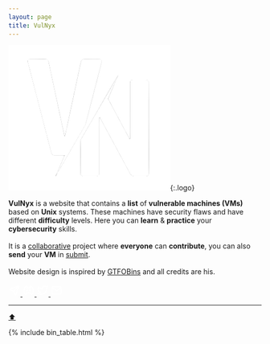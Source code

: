 ```yaml
---
layout: page
title: VulNyx
---
```


![VulNyx website logo](/assets/logo.png){:.logo}

<div id="vm-state">
<b>VulNyx</b> is a website that contains a <b>list</b> of <b>vulnerable machines (VMs)</b> based on <b>Unix</b> systems.  
These machines have security flaws and have different <b>difficulty</b> levels. Here you can <b>learn</b> & <b>practice</b> your <b>cybersecurity</b> skills.
  <br />
  <br />
  It is a <a href="https://github.com/vulnyx/vulnyx.github.io/graphs/contributors" target="_blank">collaborative</a> project where <b>everyone</b> can <b>contribute</b>, you can also <b>send</b> your <b>VM</b> in <a href="https://vulnyx.github.io/submit/" target="_blank">submit</a>.
  <br />
  <br />
  Website design is inspired by <a href="https://gtfobins.github.io/" target="_blank">GTFOBins</a> and all credits are his.
  <br />
  <br />
</div>
<div class="media-info">
  <a title="Submit" href="submit">
    <svg
      xmlns="http://www.w3.org/2000/svg"
      class="icon icon-tabler icon-tabler-send"
      width="24"
      height="24"
      viewBox="0 0 24 24"
      stroke-width="2"
      stroke="#ffffff"
      fill="none"
      stroke-linecap="round"
      stroke-linejoin="round"
    >
      <path stroke="none" d="M0 0h24v24H0z" fill="none" />
      <line x1="10" y1="14" x2="21" y2="3" />
      <path
        d="M21 3l-6.5 18a0.55 .55 0 0 1 -1 0l-3.5 -7l-7 -3.5a0.55 .55 0 0 1 0 -1l18 -6.5"
      />
    </svg>
  </a>
  <a title="Discord" href="https://discord.gg/qdm3bN3Emb" target="_blank">
    <svg
      xmlns="http://www.w3.org/2000/svg"
      class="icon icon-tabler icon-tabler-brand-discord"
      width="24"
      height="24"
      viewBox="0 0 24 24"
      stroke-width="2"
      stroke="#ffffff"
      fill="none"
      stroke-linecap="round"
      stroke-linejoin="round"
    >
      <path stroke="none" d="M0 0h24v24H0z" fill="none" />
      <circle cx="9" cy="12" r="1" />
      <circle cx="15" cy="12" r="1" />
      <path d="M7.5 7.5c3.5 -1 5.5 -1 9 0" />
      <path d="M7 16.5c3.5 1 6.5 1 10 0" />
      <path
        d="M15.5 17c0 1 1.5 3 2 3c1.5 0 2.833 -1.667 3.5 -3c.667 -1.667 .5 -5.833 -1.5 -11.5c-1.457 -1.015 -3 -1.34 -4.5 -1.5l-1 2.5"
      />
      <path
        d="M8.5 17c0 1 -1.356 3 -1.832 3c-1.429 0 -2.698 -1.667 -3.333 -3c-.635 -1.667 -.476 -5.833 1.428 -11.5c1.388 -1.015 2.782 -1.34 4.237 -1.5l1 2.5"
      />
    </svg>
  </a>
  <a title="Twitter" href="https://twitter.com/vulnyx_official" target="_blank">
    <svg
      xmlns="http://www.w3.org/2000/svg"
      class="icon icon-tabler icon-tabler-brand-twitter"
      width="24"
      height="24"
      viewBox="0 0 24 24"
      stroke-width="2"
      stroke="#ffffff"
      fill="none"
      stroke-linecap="round"
      stroke-linejoin="round"
    >
      <path stroke="none" d="M0 0h24v24H0z" fill="none" />
      <path
        d="M22 4.01c-1 .49 -1.98 .689 -3 .99c-1.121 -1.265 -2.783 -1.335 -4.38 -.737s-2.643 2.06 -2.62 3.737v1c-3.245 .083 -6.135 -1.395 -8 -4c0 0 -4.182 7.433 4 11c-1.872 1.247 -3.739 2.088 -6 2c3.308 1.803 6.913 2.423 10.034 1.517c3.58 -1.04 6.522 -3.723 7.651 -7.742a13.84 13.84 0 0 0 .497 -3.753c-.002 -.249 1.51 -2.772 1.818 -4.013z"
      />
    </svg>
  </a>
  <a title="Mail" href="mailto:vulnyx@protonmail.com" target="_blank">
    <svg
      xmlns="http://www.w3.org/2000/svg"
      class="icon icon-tabler icon-tabler-mail"
      width="24"
      height="24"
      viewBox="0 0 24 24"
      stroke-width="2"
      stroke="#ffffff"
      fill="none"
      stroke-linecap="round"
      stroke-linejoin="round"
    >
      <path stroke="none" d="M0 0h24v24H0z" fill="none" />
      <rect x="3" y="5" width="18" height="14" rx="2" />
      <polyline points="3 7 12 13 21 7" />
    </svg>
  </a>
</div>
<hr />
<a href="#" class="bttop">⬆️</a>

{% include bin_table.html %}
